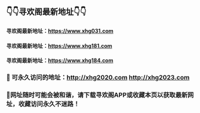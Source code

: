 
## 👇👇寻欢阁最新地址👇👇

####  寻欢阁最新地址：https://www.xhg031.com

#### 寻欢阁最新地址：https://www.xhg181.com

#### 寻欢阁最新地址：https://www.xhg184.com


### 👋 可永久访问的地址：http://xhg2020.com  http://xhg2023.com  

### 👋网址随时可能会被和谐，请下载寻欢阁APP或收藏本页以获取最新网址，收藏访问永久不迷路！


